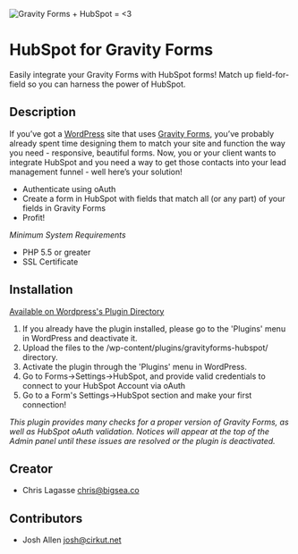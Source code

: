 ![Gravity Forms + HubSpot = <3](https://ps.w.org/gravityforms-hubspot/assets/banner-772x250.png)

# HubSpot for Gravity Forms

Easily integrate your Gravity Forms with HubSpot forms! Match up field-for-field so you can harness the power of HubSpot.

## Description

If you’ve got a [WordPress](https://wordpress.org) site that uses [Gravity Forms](https://gravityforms.com), you’ve probably already spent time designing them to match your site and function the way you need - responsive, beautiful forms.  Now, you or your client wants to integrate HubSpot and you need a way to get those contacts into your lead management funnel - well here’s your solution!

* Authenticate using oAuth
* Create a form in HubSpot with fields that match all (or any part) of your fields in Gravity Forms
* Profit!

*Minimum System Requirements*

* PHP 5.5 or greater
* SSL Certificate

## Installation

[Available on Wordpress's Plugin Directory](https://wordpress.org/plugins/gravityforms-hubspot/)

1. If you already have the plugin installed, please go to the 'Plugins' menu in WordPress and deactivate it.
1. Upload the files to the /wp-content/plugins/gravityforms-hubspot/ directory.
1. Activate the plugin through the 'Plugins' menu in WordPress.
1. Go to Forms->Settings->HubSpot, and provide valid credentials to connect to your HubSpot Account via oAuth
1. Go to a Form's Settings->HubSpot section and make your first connection!

*This plugin provides many checks for a proper version of Gravity Forms, as well as HubSpot oAuth validation. Notices will appear at the top of the Admin panel until these issues are resolved or the plugin is deactivated.*

## Creator

* Chris Lagasse <chris@bigsea.co>

## Contributors

* Josh Allen <josh@cirkut.net>